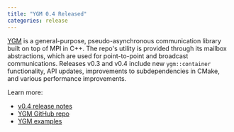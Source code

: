 ```yaml
---
title: "YGM 0.4 Released"
categories: release
---
```


[YGM](https://github.com/LLNL/ygm) is a general-purpose, pseudo-asynchronous communication library built on top of MPI in C++. The repo's utility is provided through its mailbox abstractions, which are used for point-to-point and broadcast communications. Releases v0.3 and v0.4 include new `ygm::container` functionality, API updates, improvements to subdependencies in CMake, and various performance improvements.

Learn more:
- [v0.4 release notes](https://github.com/LLNL/ygm/releases/tag/v0.4)
- [YGM GitHub repo](https://github.com/LLNL/ygm)
- [YGM examples](https://github.com/LLNL/ygm/tree/master/examples)
